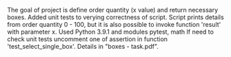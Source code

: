 The goal of project is define order quantity (x value) and return necessary boxes. Added unit tests to verying correctness of script. Script prints details from order quantity 0 - 100, but it is also possible to invoke function 'result' with parameter x. Used Python 3.9.1 and modules pytest, math 
If need to check unit tests uncomment one of assertion in function 'test_select_single_box'. Details in "boxes - task.pdf".
